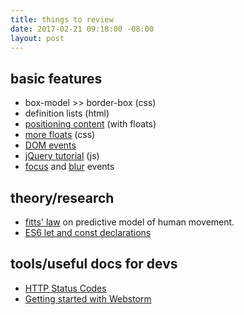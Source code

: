 ```yaml
---
title: things to review
date: 2017-02-21 09:18:00 -08:00
layout: post
---
```


## basic features
- box-model >> border-box (css)
- definition lists (html)
- [positioning content](http://learn.shayhowe.com/html-css/positioning-content/#floats) (with floats)
- [more floats](https://css-tricks.com/all-about-floats/) (css)
- [DOM events](https://www.smashingmagazine.com/2013/11/an-introduction-to-dom-events/)
- [jQuery tutorial](http://try.jquery.com/) (js)
- [focus](https://developer.mozilla.org/en-US/docs/Web/Events/focus) and [blur](https://developer.mozilla.org/en-US/docs/Web/Events/blur) events

## theory/research
- [fitts' law](https://en.wikipedia.org/wiki/Fitts's_law) on predictive model of human movement.
- [ES6 let and const declarations](https://strongloop.com/strongblog/es6-variable-declarations/)

## tools/useful docs for devs
- [HTTP Status Codes](https://httpstatuses.com/)
- [Getting started with Webstorm](https://www.jetbrains.com/help/webstorm/2016.3/quick-start-guide.html)